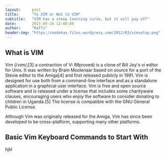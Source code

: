 ```yaml
---
layout:     post
title:      "To VIM or Not to VIM"
subtitle:   "VIM has a steep learning curve, but it will pay off"
date:       2015-09-16 12:00:00
author:     "Raffi"
header-img: "https://madekax.files.wordpress.com/2012/03/vimsetup.png"
---
```


<h2>What is VIM</h2>
<p>
Vim (/vɪm/;[3] a contraction of Vi IMproved) is a clone of Bill Joy's vi editor for Unix. It was written by Bram Moolenaar based on source for a port of the Stevie editor to the Amiga[4] and first released publicly in 1991. Vim is designed for use both from a command-line interface and as a standalone application in a graphical user interface. Vim is free and open source software and is released under a license that includes some charityware clauses, encouraging users who enjoy the software to consider donating to children in Uganda.[5] The license is compatible with the GNU General Public License.
</p>
<p>
Although Vim was originally released for the Amiga, Vim has since been developed to be cross-platform, supporting many other platforms. 
</p>
<h2>Basic Vim Keyboard Commands to Start With</h2>
<p>
hjkl
</p>

